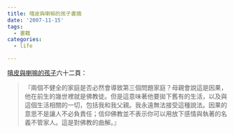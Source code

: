 ```yaml
---
title: 嘻皮與喇嘛的孩子書摘
date: '2007-11-15'
tags:
  - 書籍
categories:
  - life

---
```

[嘻皮與喇嘛的孩子](http://www.anobii.com/books/%E5%AC%89%E7%9A%AE%E8%88%87%E5%96%87%E5%98%9B%E7%9A%84%E5%AD%A9%E5%AD%90/9789573261315/011fd4eaf045e51bc7/)六十二頁：  

> 『兩個不健全的家庭是否必然會導致第三個問題家庭？母親會說這是因果，他在前生的幾世裡就是佛教徒。但是這意味著他要拋下舊有的生活，以及與這個生活相關的一切，包括我和我父親。我永遠無法接受這種說法。因果的意思不是讓人不必負責任；信仰佛教並不表示你可以用放下感情與執著的名義不管家人。這是對佛教的曲解。』